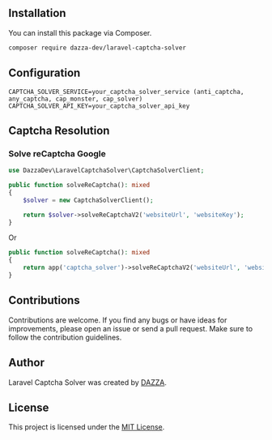 ## Installation

You can install this package via Composer.

```bash
composer require dazza-dev/laravel-captcha-solver
```

## Configuration

```plaintext
CAPTCHA_SOLVER_SERVICE=your_captcha_solver_service (anti_captcha, any_captcha, cap_monster, cap_solver)
CAPTCHA_SOLVER_API_KEY=your_captcha_solver_api_key
```

## Captcha Resolution

### Solve reCaptcha Google

```php
use DazzaDev\LaravelCaptchaSolver\CaptchaSolverClient;

public function solveReCaptcha(): mixed
{
    $solver = new CaptchaSolverClient();

    return $solver->solveReCaptchaV2('websiteUrl', 'websiteKey');
}
```

Or

```php
public function solveReCaptcha(): mixed
{
    return app('captcha_solver')->solveReCaptchaV2('websiteUrl', 'websiteKey');
}
```

## Contributions

Contributions are welcome. If you find any bugs or have ideas for improvements, please open an issue or send a pull request. Make sure to follow the contribution guidelines.

## Author

Laravel Captcha Solver was created by [DAZZA](https://github.com/dazza-dev).

## License

This project is licensed under the [MIT License](https://opensource.org/licenses/MIT).
